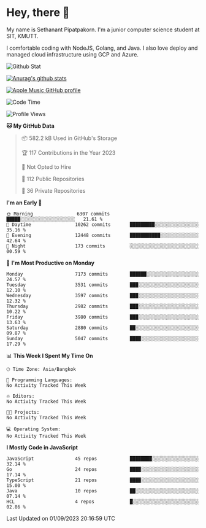 # Hey, there 🙌
My name is Sethanant Pipatpakorn. I'm a junior computer science student at SIT, KMUTT.

I comfortable coding with NodeJS, Golang, and Java. I also love deploy and managed cloud infrastructure using GCP and Azure.

![Github Stat](https://github-profile-summary-cards.vercel.app/api/cards/profile-details?username=thetkpark&theme=dracula)

[![Anurag's github stats](https://github-readme-stats.vercel.app/api?username=thetkpark&count_private=true&show_icons=true&theme=tokyonight)](https://github.com/anuraghazra/github-readme-stats)

[![Apple Music GitHub profile](https://apple-music-github-profile.rayriffy.com/theme/light.svg?uid=000347.6120fcbefcb74cd59d65c108cc315787.1333)](https://github.com/rayriffy/apple-music-github-profile)

<!--START_SECTION:waka-->
![Code Time](http://img.shields.io/badge/Code%20Time-1%2C017%20hrs%2050%20mins-blue)

![Profile Views](http://img.shields.io/badge/Profile%20Views-0-blue)

**🐱 My GitHub Data** 

> 📦 582.2 kB Used in GitHub's Storage 
 > 
> 🏆 117 Contributions in the Year 2023
 > 
> 🚫 Not Opted to Hire
 > 
> 📜 112 Public Repositories 
 > 
> 🔑 36 Private Repositories 
 > 
**I'm an Early 🐤** 

```text
🌞 Morning                6307 commits        █████░░░░░░░░░░░░░░░░░░░░   21.61 % 
🌆 Daytime                10262 commits       █████████░░░░░░░░░░░░░░░░   35.16 % 
🌃 Evening                12448 commits       ███████████░░░░░░░░░░░░░░   42.64 % 
🌙 Night                  173 commits         ░░░░░░░░░░░░░░░░░░░░░░░░░   00.59 % 
```
📅 **I'm Most Productive on Monday** 

```text
Monday                   7173 commits        ██████░░░░░░░░░░░░░░░░░░░   24.57 % 
Tuesday                  3531 commits        ███░░░░░░░░░░░░░░░░░░░░░░   12.10 % 
Wednesday                3597 commits        ███░░░░░░░░░░░░░░░░░░░░░░   12.32 % 
Thursday                 2982 commits        ███░░░░░░░░░░░░░░░░░░░░░░   10.22 % 
Friday                   3980 commits        ███░░░░░░░░░░░░░░░░░░░░░░   13.63 % 
Saturday                 2880 commits        ██░░░░░░░░░░░░░░░░░░░░░░░   09.87 % 
Sunday                   5047 commits        ████░░░░░░░░░░░░░░░░░░░░░   17.29 % 
```


📊 **This Week I Spent My Time On** 

```text
🕑︎ Time Zone: Asia/Bangkok

💬 Programming Languages: 
No Activity Tracked This Week

🔥 Editors: 
No Activity Tracked This Week

🐱‍💻 Projects: 
No Activity Tracked This Week

💻 Operating System: 
No Activity Tracked This Week
```

**I Mostly Code in JavaScript** 

```text
JavaScript               45 repos            ████████░░░░░░░░░░░░░░░░░   32.14 % 
Go                       24 repos            ████░░░░░░░░░░░░░░░░░░░░░   17.14 % 
TypeScript               21 repos            ████░░░░░░░░░░░░░░░░░░░░░   15.00 % 
Java                     10 repos            ██░░░░░░░░░░░░░░░░░░░░░░░   07.14 % 
HCL                      4 repos             █░░░░░░░░░░░░░░░░░░░░░░░░   02.86 % 
```




 Last Updated on 01/09/2023 20:16:59 UTC
<!--END_SECTION:waka-->
